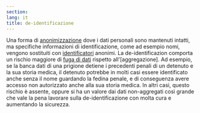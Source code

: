 ```yaml
---
section: 
lang: it
title: de-identificazione
---
```


Una forma di [anonimizzazione](/glossary/it/anonymisation/) dove i dati personali sono mantenuti intatti, ma specifiche informazioni di identificazione, come ad esempio nomi, vengono sostituiti con [identificatori](/glossary/it/identifiers/) anonimi. La de-identificazion comporta un rischio maggiore di [fuga di dati](/glossary/it/identifiers/) rispetto all'[aggregazione]. Ad esempio, se la banca dati di una prigione detiene i precedenti penali di un detenuto e la sua storia medica, il detenuto potrebbe in molti casi essere identificato anche senza il nome guardando la fedina penale, e di conseguenza avere accesso non autorizzato anche alla sua storia medica. In altri casi, questo rischio è assente, oppure si ha un valore dai dati non-aggregati così grande che vale la pena lavorare sulla de-identificazione con molta cura e aumentando la sicurezza.
